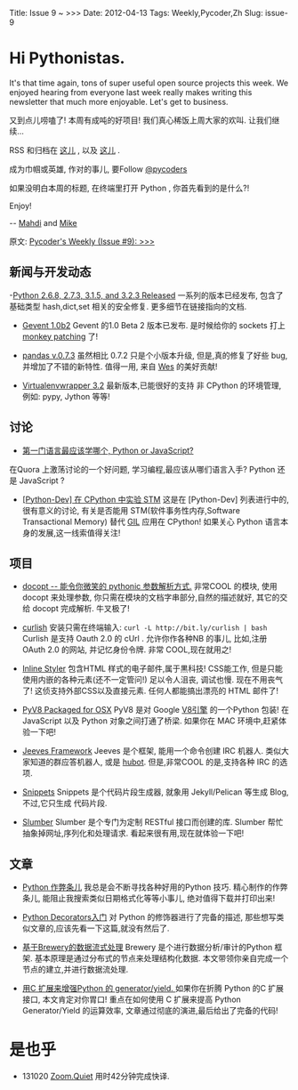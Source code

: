 Title: Issue 9 ~ >>> 
Date: 2012-04-13 
Tags: Weekly,Pycoder,Zh 
Slug: issue-9 
# Hi Pythonistas. 

It's that time again, tons of super useful open source projects this week. We enjoyed hearing from everyone last week really makes writing this newsletter that much more enjoyable. Let's get to business. 

又到点儿唠嗑了!
本周有成吨的好项目!
我们真心稀饭上周大家的欢叫.
让我们继续...

RSS 和归档在
[这儿](http://feeds.feedburner.com/pycodersweekly)
, 以及 
[这儿](http://pycoders.com/archive.html)
.

成为巾帼或英雄, 作对的事儿, 要Follow 
[@pycoders](http://twitter.com/pycoders)

如果没明白本周的标题,
在终端里打开 Python ,
你首先看到的是什么?!

Enjoy!


--
[Mahdi](https://twitter.com/#!/myusuf3) and [Mike](https://twitter.com/#!/mgrouchy)

原文: [Pycoder's Weekly (Issue #9): >>>](http://us4.campaign-archive2.com/?u=9735795484d2e4c204da82a29&id=d7c6c25c6c)

## 新闻与开发动态
-[Python 2.6.8, 2.7.3, 3.1.5, and 3.2.3 Released](http://mail.python.org/pipermail/python-list/2012-April/1290792.html)
一系列的版本已经发布,
包含了基础类型 hash,dict,set 相关的安全修复.
更多细节在链接指向的文档.

- [Gevent 1.0b2](https://bitbucket.org/denis/gevent/src/tip/changelog.rst#cl-7)
Gevent 的1.0 Beta 2 版本已发布.
是时候给你的 sockets 打上 [monkey patching](http://www.gevent.org/intro.html#monkey-patching) 了!


- [pandas v.0.7.3](http://pandas.pydata.org/pandas-docs/dev/whatsnew.html)
虽然相比 0.7.2 只是个小版本升级,
但是,真的修复了好些 bug,并增加了不错的新特性.
值得一用,
来自 [Wes](https://twitter.com/#!/wesmckinn)
的美好贡献!


- [Virtualenvwrapper 3.2](http://blog.doughellmann.com/2012/04/virtualenvwrapper-32.html)
最新版本,已能很好的支持 非 CPython 的环境管理,
例如: pypy, Jython 等等!




## 讨论

- [第一门语言最应该学哪个, Python or JavaScript?](http://www.quora.com/Is-it-better-to-learn-Python-or-JavaScript-as-a-first-language)

在Quora 上激荡讨论的一个好问题,
学习编程,最应该从哪们语言入手? Python 还是 JavaScript ?


- [[Python-Dev] 在 CPython 中实验 STM](http://mail.python.org/pipermail/python-dev/2012-April/118665.html)
这是在 [Python-Dev] 列表进行中的,很有意义的讨论,
有关是否能用 STM(软件事务性内存,Software Transactional Memory)
替代 
[GIL](http://en.wikipedia.org/wiki/Global_Interpreter_Lock)
应用在 CPython!
如果关心 Python 语言本身的发展,这一线索值得关注!


## 项目

- [docopt -- 能令你微笑的 pythonic 参数解析方式.](https://github.com/halst/docopt)
非常COOL 的模块,
使用 docopt 来处理参数,
你只需在模块的文档字串部分,自然的描述就好,
其它的交给 docopt 完成解析.
牛叉极了!


- [curlish](http://packages.python.org/curlish/)
安装只需在终端输入:
`curl -L http://bit.ly/curlish | bash` 
Curlish 是支持 Oauth 2.0 的 cUrl .
允许你作各种NB 的事儿,
比如,注册 OAuth 2.0 的网站,
并记忆身份令牌. 非常 COOL,现在就用之!

- [Inline Styler](https://github.com/dlanger/inlinestyler)
包含HTML 样式的电子邮件,属于黒科技!
CSS能工作,
但是只能使用内嵌的各种元素(还不一定管问!)
足以令人沮丧, 调试也慢.
现在不用丧气了!
这侦支持外部CSS以及直接元素.
任何人都能搞出漂亮的 HTML 邮件了!



- [PyV8 Packaged for OSX](https://github.com/brokenseal/PyV8-OS-X)
PyV8 是对 Google 
[V8引擎](http://code.google.com/apis/v8/)
的一个Python 包装!
在 JavaScript 以及 Python 对象之间打通了桥梁.
如果你在 MAC 环境中,赶紧体验一下吧!

- [Jeeves Framework](https://github.com/silent1mezzo/jeeves-framework)
Jeeves 是个框架,
能用一个命令创建 IRC 机器人.
类似大家知道的群应答机器人,
或是 [hubot](http://hubot.github.com/).
但是,非常COOL 的是,支持各种 IRC 的选项.


- [Snippets](http://trilandev.com/snippets/)
Snippets 是个代码片段生成器,
就象用 Jekyll/Pelican 等生成 Blog,
不过,它只生成 代码片段.

- [Slumber](http://slumber.in/)
Slumber 是个专门为定制 RESTful 接口而创建的库.
Slumber 帮忙抽象掉网址,序列化和处理请求.
看起来很有用,现在就体验一下吧!

## 文章
- [Python 作弊条儿](http://imgur.com/tpze9)
我总是会不断寻找各种好用的Python 技巧.
精心制作的作弊条儿,
能阻止我搜索类似日期格式化等等小事儿,
绝对值得下载并打印出来!



- [Python Decorators入门](http://www.thumbtack.com/engineering/a-primer-on-python-decorators/)
对 Python 的修饰器进行了完备的描述,
那些想写类似文章的,应该先看一下这篇,就没有然后了.

- [基于Brewery的数据流式处理](http://blog.databrewery.org/post/21021110882/data-streaming-basics-in-brewery)
Brewery 是个进行数据分析/审计的Python 框架.
基本原理是通过分布式的节点来处理结构化数据.
本文带领你亲自完成一个节点的建立,并进行数据流处理.


- [用C 扩展来增强Python 的 generator/yield.
](http://eli.thegreenplace.net/2012/04/05/implementing-a-generatoryield-in-a-python-c-extension/)
如果你在折腾 Python 的C 扩展接口,
本文肯定对你胃口!
重点在如何使用 C 扩展来提高 Python Generator/Yield 的运算效率,
文章通过彻底的演进,最后给出了完备的代码!



# 是也乎

- 131020 [Zoom.Quiet](http://zoomquiet.org/) 用时42分钟完成快译.

